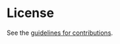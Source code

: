 # License

See the
[guidelines for contributions](https://github.com/SimonFrost-Arm/draft-ffm-rats-cca-token/blob/master/CONTRIBUTING.md).
